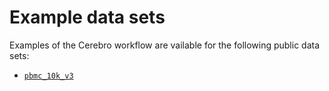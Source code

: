 # Example data sets

Examples of the Cerebro workflow are vailable for the following public data sets:

* [`pbmc_10k_v3`](pbmc_10k_v3)
